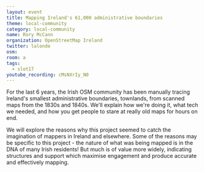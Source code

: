 ```yaml
---
layout: event
title: Mapping Ireland's 61,000 administrative boundaries
theme: local-community
category: local-community
name: Rory McCann
organization: OpenStreetMap Ireland
twitter: lalonde
osm:
room: a
tags:
  - slot17
youtube_recording: cMsNXrIy_N0
---
```

For the last 6 years, the Irish OSM community has been manually tracing Ireland's smallest administrative boundaries, townlands, from scanned maps from the 1830s and 1840s.  We'll explain how we're doing it, what tech we needed, and how you get people to stare at really old maps for hours on end.

We will explore the reasons why this project seemed to catch the imagination of mappers in Ireland and elsewhere. Some of the reasons may be specific to this project - the nature of what was being mapped is in the DNA of many Irish residents! But much is of value more widely, indicating structures and support which maximise engagement and produce accurate and effectively mapping.
